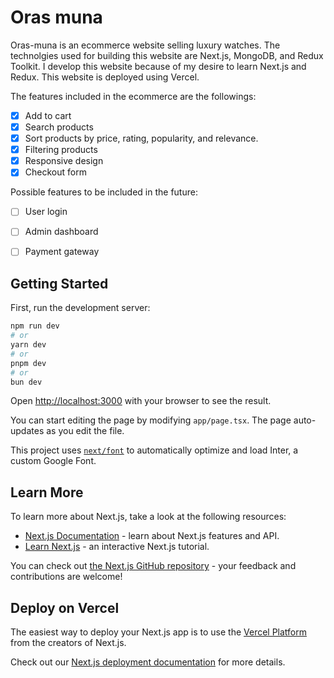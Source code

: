 # Oras muna
Oras-muna is an ecommerce website selling luxury watches. The technolgies used for building this website are Next.js, MongoDB, and Redux Toolkit. I develop this website because of my desire to learn Next.js and Redux. This website is deployed using Vercel.

The features included in the ecommerce are the followings:
- [x] Add to cart
- [x] Search products
- [x] Sort products by price, rating, popularity, and relevance.
- [x] Filtering products
- [x] Responsive design 
- [x] Checkout form

Possible features to be included in the future:
- [ ]   User login
- [ ]   Admin dashboard
- [ ]   Payment gateway


## Getting Started

First, run the development server:

```bash
npm run dev
# or
yarn dev
# or
pnpm dev
# or
bun dev
```

Open [http://localhost:3000](http://localhost:3000) with your browser to see the result.

You can start editing the page by modifying `app/page.tsx`. The page auto-updates as you edit the file.

This project uses [`next/font`](https://nextjs.org/docs/basic-features/font-optimization) to automatically optimize and load Inter, a custom Google Font.

## Learn More

To learn more about Next.js, take a look at the following resources:

- [Next.js Documentation](https://nextjs.org/docs) - learn about Next.js features and API.
- [Learn Next.js](https://nextjs.org/learn) - an interactive Next.js tutorial.

You can check out [the Next.js GitHub repository](https://github.com/vercel/next.js/) - your feedback and contributions are welcome!

## Deploy on Vercel

The easiest way to deploy your Next.js app is to use the [Vercel Platform](https://vercel.com/new?utm_medium=default-template&filter=next.js&utm_source=create-next-app&utm_campaign=create-next-app-readme) from the creators of Next.js.

Check out our [Next.js deployment documentation](https://nextjs.org/docs/deployment) for more details.
